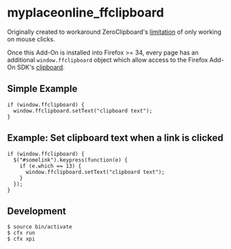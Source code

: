 # myplaceonline_ffclipboard

Originally created to workaround ZeroClipboard's [limitation](https://github.com/zeroclipboard/zeroclipboard/issues/80) of only working on mouse clicks.

Once this Add-On is installed into Firefox >= 34, every page has an additional `window.ffclipboard` object which allow access to the Firefox Add-On SDK's [clipboard](https://developer.mozilla.org/en-US/Add-ons/SDK/High-Level_APIs/clipboard).

## Simple Example

    if (window.ffclipboard) {
      window.ffclipboard.setText("clipboard text");
    }

## Example: Set clipboard text when a link is clicked

    if (window.ffclipboard) {
      $("#somelink").keypress(function(e) {
        if (e.which == 13) {
          window.ffclipboard.setText("clipboard text");
        }
      });
    }

## Development

```
$ source bin/activate
$ cfx run
$ cfx xpi
```
